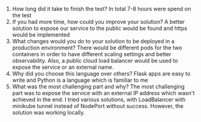 1. How long did it take to finish the test?
  In total 7-8 hours were spend on the test
2. If you had more time, how could you improve your solution?
  A better solution to expose our service to the public would be found and https would be implemented
3. What changes would you do to your solution to be deployed in a production environment?
  There would be different pods for the two containers in order to have different scaling settings
  and better observability. Also, a public cloud load balancer would be used to expose the service or an
  external name.
4. Why did you choose this language over others?
  Flask apps are easy to write and Python is a language which is familiar to me
5. What was the most challenging part and why?
  The most challenging part was to expose the service with an external IP address which wasn't achieved in the end.
  I tried various solutions, with LoadBalancer with minikube tunnel instead of NodePort without success. However, the solution was working locally.
